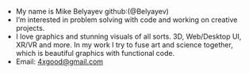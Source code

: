 - My name is Mike Belyayev github:(@Belyayev)
- I’m interested in problem solving with code and working on creative projects.
- I love graphics and stunning visuals of all sorts. 3D, Web/Desktop UI, XR/VR and more. In my work I try to fuse art and science together, which is beautiful graphics with functional code.
- Email: 4xgood@gmail.com
